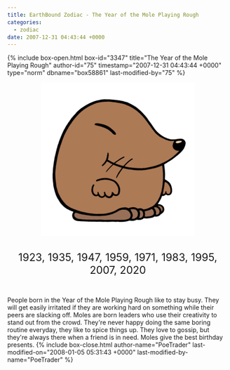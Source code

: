 ```yaml
---
title: EarthBound Zodiac - The Year of the Mole Playing Rough
categories:
  - zodiac
date: 2007-12-31 04:43:44 +0000
---
```

{% include box-open.html box-id="3347" title="The Year of the Mole Playing Rough" author-id="75" timestamp="2007-12-31 04:43:44 +0000" type="norm" dbname="box58861" last-modified-by="75" %}
<center><img src="molesm.png" title="Illustration by kota12" /><br /><br />

<font size="+2">1923, 1935, 1947, 1959, 1971, 1983, 1995, 2007, 2020</font></center><br />

People born in the Year of the Mole Playing Rough like to stay busy. They will get easily irritated if they are working hard on something while their peers are slacking off. Moles are born leaders who use their creativity to stand out from the crowd. They're never happy doing the same boring routine everyday, they like to spice things up. They love to gossip, but they're always there when a friend is in need. Moles give the best birthday presents.
{% include box-close.html author-name="PoeTrader" last-modified-on="2008-01-05 05:31:43 +0000" last-modified-by-name="PoeTrader" %}
